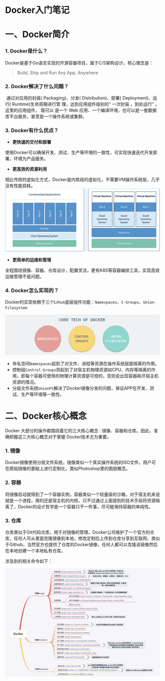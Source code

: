 # Docker入门笔记

# 一、Docker简介

### 1. Docker是什么？

​	Docker是基于Go语言实现的开源容器项目，属于C/S架构设计，核心理念是：

> Build, Ship and Run Any App, Anywhere

### 2. Docker解决了什么问题？

​	通过对应用的封装( Packaging)、分发( Distribution)、部署( Deployment)、运行( Runtime)生命周期进行管
理，达到应用组件级别的“ 一次封装 ，到处运行” 。 这里的应用组件， 既可以 是一个 Web 应用、一个编译环境，也可以是一套数据库平台服务，甚至是一个操作系统或集群。

### 3. Docker有什么优点？

- **更快速的交付和部署**

使用Docker可以确保开发、测试、生产等环境的一致性，可实现快速迭代开发部署，环境为产品服务。

- **更高效的资源利用**

相比传统的虚拟化方式，Docker是内核级的虚拟化，不需要VM操作系统层，几乎没有性能损耗。![image-20190718003014901](./img/image-20190718003014901.png)

- **更简单的运维和管理**

全程围绕镜像、容器、仓库设计，配置灵活，更有K8S等容器编排工具，实现高效运维管理不是问题。

### 4. Docker怎么实现的？

Docker的实现依赖于三个Linux底层组件功能：`Namespaces`、`C-Groups`、`Union-Filesystem`

![image-20190717232945020](./img/image-20190717232945020.png)

- 命名空间`Namespaces`起到了对文件、进程等资源在操作系统层面隔离的作用。
- 控制组`Control-Groups`则起到了对宿主机物理资源如CPU、内存等隔离的作用，即每个容器可使用的物理计算资源是可控的，否则会出现容器耗尽宿主机资源的情况。
- 分层文件系统`UnionFS`解决了Docker镜像分发的问题，保证APP在开发、测试、生产等环境等一致性。

# 二、Docker核心概念

Docker 大部分的操作都围绕着它的三大核心概念 : 镜像、容器和仓库。因此，准确把握这三大核心概念对于掌握 Docker技术尤为重要。

### 1. 镜像

Docker镜像使用分层文件系统，镜像类似一个真实操作系统的ISO文件，用户可在原始镜像的基础上进行定制化，类似Photoshop里的图层概念。

### 2. 容器

将镜像启动就得到了一个容器实例，容器类似一个轻量级的沙箱，对于宿主机来说就是一个进程，用的还是宿主机的内核，只不过通过上面提到的技术手段将资源隔离了，Docker的设计哲学是一个容器只干一件事，尽可能保持容器的单纯性。

### 3. 仓库

仓库类似于Git代码仓库，用于对镜像的管理，Docker公司维护了一个官方的仓库，任何人可从里面克隆镜像到本地，修改定制后上传到仓库分享到互联网，类似于Github，当然官方也提供了仓库的Docker镜像，任何人都可以克隆该镜像然后在本地创建一个本地私有仓库。

涉及到的相关命令如下：

![Docker常用命令](./img/image-20190717231216301.png)